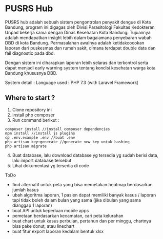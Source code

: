 # PUSRS Hub

PUSRS hub adalah sebuah sistem pengontrolan penyakit dengue di Kota Bandung, program ini digagas oleh Divisi Parasitologi Fakultas Kedokteran Unpad bekerja sama dengan Dinas Kesehatan Kota Bandung.
Tujuannya adalah mendapatkan insight lebih dalam bagaiamana penyebaran wabah DBD di kota Bandung. Permasalahan awalnya adalah ketidakcocokan laporan dari puskesmas dan rumah sakit, dimana terdapat double data dan fail diagnostic pada dbd. 

Dengan sistem ini diharapkan laporan lebih selaras dan terkontrol serta dapat menjadi early warning system tentang kondisi kesehatan warga kota Bandung khususnya DBD.

System detail :
Language used : PHP 7.3 (with Laravel Framework)


## Where to start ?

1. Clone repository ini
2. Install php composer
3. Run command berikut :
```
composer install //install composer dependencies
npm install //install js plugins
cp .env.example .env //buat .env 
php artisan key:generate //generate new key untuk hashing
php artisan migrate
```
4. Buat database, lalu download database yg tersedia yg sudah berisi data, lalu import database tersebut
5. Lihat dokumentasi yg tersedia di code

ToDo
- find alternatif untuk peta yang bisa memetakan heatmap berdasarkan jumlah kasus
- ubah algoritma laporan, 1 pasien dapat memiliki banyak kasus / laporan tapi tidak boleh dalam bulan yang sama (jika dibulan yang sama dianggap 1 laporan)
- buat API untuk keperluan mobile apps
- pemetaan berdasarkan kecamatan, cari peta kelurahan 
- buat chart untuk kasus perbulan, pertahun dan per minggu, chartnya bisa pake donut, atau linechart
- buat fitur export laporan kedalam bentuk xlsx
